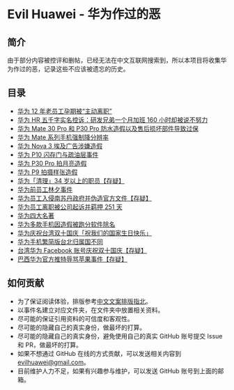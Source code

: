 <!-- This file is automatic generated, please edit template file instead. -->
# Evil Huawei - 华为作过的恶 

## 简介
由于部分内容被控评和删帖，已经无法在中文互联网搜索到，所以本项目将收集华为作过的恶，记录这些不应该被遗忘的历史。

## 目录
- [华为 12 年老员工孕期被“主动离职”](./events/华为%2012%20年老员工孕期被“主动离职”/)
- [华为 HR 五千字实名控诉：研发兄弟一个月加班 160 小时却被说不努力](./events/华为%20HR%20五千字实名控诉：研发兄弟一个月加班%20160%20小时却被说不努力/)
- [华为 Mate 30 Pro 和 P30 Pro 防水造假以及售后损坏部件导致过保](./events/华为%20Mate%2030%20Pro%20和%20P30%20Pro%20防水造假以及售后损坏部件导致过保/)
- [华为 Mate 系列手机强制降分辨率](./events/华为%20Mate%20系列手机强制降分辨率/)
- [华为 Nova 3 埃及广告涉嫌造假](./events/华为%20Nova%203%20埃及广告涉嫌造假/)
- [华为 P10 闪存门与疏油层事件](./events/华为%20P10%20闪存门与疏油层事件/)
- [华为 P30 Pro 拍月亮造假](./events/华为%20P30%20Pro%20拍月亮造假/)
- [华为 P9 拍摄样张造假](./events/华为%20P9%20拍摄样张造假/)
- [华为「清理」34 岁以上的职员【存疑】](./events/华为「清理」34%20岁以上的职员【存疑】/)
- [华为前员工林夕事件](./events/华为前员工林夕事件/)
- [华为员工入侵南苏丹政府并伪造官方文件【存疑】](./events/华为员工入侵南苏丹政府并伪造官方文件【存疑】/)
- [华为员工离职被公司起诉并羁押 251 天](./events/华为员工离职被公司起诉并羁押%20251%20天/)
- [华为四大名著](./events/华为四大名著/)
- [华为多款手机因造假被跑分软件除名](./events/华为多款手机因造假被跑分软件除名/)
- [华为庆祝台湾双十国庆「祝我们的国家生日快乐」](./events/华为庆祝台湾双十国庆「祝我们的国家生日快乐」/)
- [华为手机繁简版台北归属国不同](./events/华为手机繁简版台北归属国不同/)
- [台湾华为 Facebook 账号庆祝双十国庆【存疑】](./events/台湾华为%20Facebook%20账号庆祝双十国庆【存疑】/)
- [巴西华为官方推特辱骂苹果事件【存疑】](./events/巴西华为官方推特辱骂苹果事件【存疑】/)

## 如何贡献
- 为了保证阅读体验，排版参考[中文文案排版指北](https://github.com/sparanoid/chinese-copywriting-guidelines)。
- 以事件名建立对应文件夹，在文件夹中放置相关资料。
- 尽可能的保证引用资料的可信度和客观性。
- 尽可能的隐藏自己的真实身份，做最坏的打算。
- 尽可能的隐藏自己的真实身份，避免使用自己的真实 GitHub 账号提交 Issue 和 PR，做最坏的打算。
- 如果不想通过 GitHub 在线的方式贡献，可以发送相关内容到 evilhuawei@gmail.com。
- 目前维护人力不足，如果有兴趣参与维护，可以发送 GitHub 账号到上面的邮箱。
